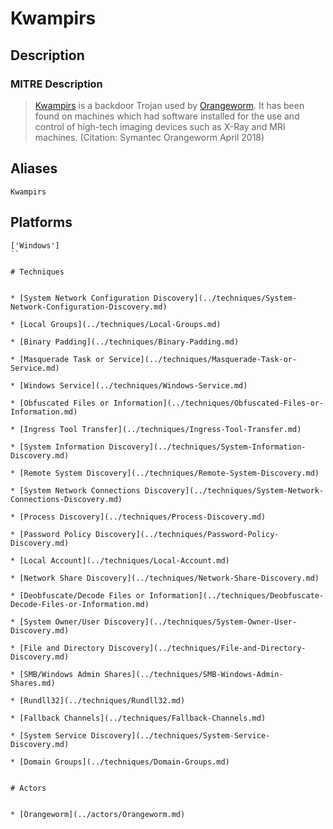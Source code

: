 
# Kwampirs

## Description

### MITRE Description

> [Kwampirs](https://attack.mitre.org/software/S0236) is a backdoor Trojan used by [Orangeworm](https://attack.mitre.org/groups/G0071). It has been found on machines which had software installed for the use and control of high-tech imaging devices such as X-Ray and MRI machines. (Citation: Symantec Orangeworm April 2018)

## Aliases

```
Kwampirs
```

## Platforms

```
['Windows']
``

# Techniques


* [System Network Configuration Discovery](../techniques/System-Network-Configuration-Discovery.md)

* [Local Groups](../techniques/Local-Groups.md)
    
* [Binary Padding](../techniques/Binary-Padding.md)
    
* [Masquerade Task or Service](../techniques/Masquerade-Task-or-Service.md)
    
* [Windows Service](../techniques/Windows-Service.md)
    
* [Obfuscated Files or Information](../techniques/Obfuscated-Files-or-Information.md)
    
* [Ingress Tool Transfer](../techniques/Ingress-Tool-Transfer.md)
    
* [System Information Discovery](../techniques/System-Information-Discovery.md)
    
* [Remote System Discovery](../techniques/Remote-System-Discovery.md)
    
* [System Network Connections Discovery](../techniques/System-Network-Connections-Discovery.md)
    
* [Process Discovery](../techniques/Process-Discovery.md)
    
* [Password Policy Discovery](../techniques/Password-Policy-Discovery.md)
    
* [Local Account](../techniques/Local-Account.md)
    
* [Network Share Discovery](../techniques/Network-Share-Discovery.md)
    
* [Deobfuscate/Decode Files or Information](../techniques/Deobfuscate-Decode-Files-or-Information.md)
    
* [System Owner/User Discovery](../techniques/System-Owner-User-Discovery.md)
    
* [File and Directory Discovery](../techniques/File-and-Directory-Discovery.md)
    
* [SMB/Windows Admin Shares](../techniques/SMB-Windows-Admin-Shares.md)
    
* [Rundll32](../techniques/Rundll32.md)
    
* [Fallback Channels](../techniques/Fallback-Channels.md)
    
* [System Service Discovery](../techniques/System-Service-Discovery.md)
    
* [Domain Groups](../techniques/Domain-Groups.md)
    

# Actors


* [Orangeworm](../actors/Orangeworm.md)

